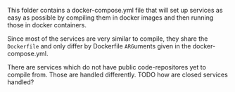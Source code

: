 This folder contains a docker-compose.yml file that will set up services as easy as possible by compiling them in docker images and then running those in docker containers.

Since most of the services are very similar to compile, they share the `Dockerfile` and only differ by Dockerfile `ARG`uments given in the docker-compose.yml.

There are services which do not have public code-repositores yet to compile from. Those are handled differently.
TODO how are closed services handled?